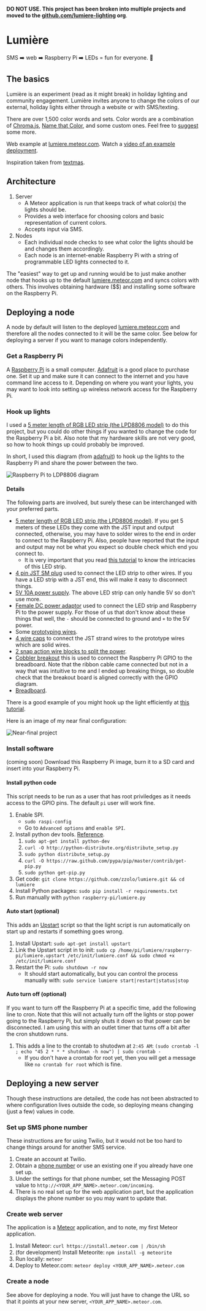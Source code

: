 **DO NOT USE.  This project has been broken into multiple projects and moved to the [github.com/lumiere-lighting](https://github.com/lumiere-lighting) org**.

# Lumière

SMS :arrow_right: web :arrow_right: Raspberry Pi :arrow_right: LEDs = fun for everyone.  :traffic_light:

## The basics

Lumière is an experiment (read as it might break) in holiday lighting and community engagement.  Lumière invites anyone to change the colors of our external, holiday lights either through a website or with SMS/texting.

There are over 1,500 color words and sets.  Color words are a combination of [Chroma.js](https://github.com/gka/chroma.js/blob/master/src/colors/w3cx11.coffee), [Name that Color](https://github.com/gka/chroma.js/blob/master/src/colors/colorbrewer.coffee), and some custom ones.  Feel free to [suggest](https://github.com/zzolo/lumiere/issues) some more.

Web example at [lumiere.meteor.com](http://lumiere.meteor.com).  Watch a [video of an example deployment](https://www.youtube.com/watch?v=_k-bI2xsQ-s).

Inspiration taken from [textmas](https://github.com/emilyville/textmas).

## Architecture

1. Server
    * A Meteor application is run that keeps track of what color(s) the lights should be.
    * Provides a web interface for choosing colors and basic representation of current colors.
    * Accepts input via SMS.
1. Nodes
    * Each individual node checks to see what color the lights should be and changes them accordingly.
    * Each node is an internet-enable Raspberry Pi with a string of programmable LED lights connected to it.

The "easiest" way to get up and running would be to just make another node that hooks up to the default [lumiere.meteor.com](http://lumiere.meteor.com) and syncs colors with others.  This involves obtaining hardware ($$) and installing some software on the Raspberry Pi.

## Deploying a node

A node by default will listen to the deployed [lumiere.meteor.com](http://lumiere.meteor.com) and therefore all the nodes connected to it will be the same color.  See below for deploying a server if you want to manage colors independently.

### Get a Raspberry Pi

A [Raspberry Pi](http://www.raspberrypi.org/) is a small computer.  [Adafruit](http://www.adafruit.com/category/105) is a good place to purchase one.  Set it up and make sure it can connect to the internet and you have command line access to it.  Depending on where you want your lights, you may want to look into setting up wireless network access for the Raspberry Pi.

### Hook up lights

I used a [5 meter length of RGB LED strip (the LPD8806 model)](http://www.adafruit.com/products/306) to do this project, but you could do other things if you wanted to change the code for the Raspberry Pi a bit.  Also note that my hardware skills are not very good, so how to hook things up could probably be improved.

In short, I used this diagram (from [adafruit](http://learn.adafruit.com/light-painting-with-raspberry-pi/hardware)) to hook up the lights to the Raspberry Pi and share the power between the two.

![Raspberry Pi to LDP8806 diagram](https://raw.github.com/zzolo/lumiere/master/public/adafruit-raspberry-pi-ldp8806-diagram.png)

#### Details

The following parts are involved, but surely these can be interchanged with your preferred parts.

* [5 meter length of RGB LED strip (the LPD8806 model)](http://www.adafruit.com/products/306).  If you get 5 meters of these LEDs they come with the JST input and output connected, otherwise, you may have to solder wires to the end in order to connect to the Raspberry Pi.  Also, people have reported that the input and output may not be what you expect so double check which end you connect to.
    * It is very important that you read [this tutorial](http://learn.adafruit.com/digital-led-strip/wiring) to know the intricacies of this LED strip.
* [4 pin JST SM plug](http://www.adafruit.com/products/578) used to connect the LED strip to other wires.  If you have a LED strip with a JST end, this will make it easy to disconnect things.
* [5V 10A power supply](http://www.adafruit.com/products/658).  The above LED strip can only handle 5V so don't use more.
* [Female DC power adaptor](http://www.adafruit.com/products/368) used to connect the LED strip and Raspberry Pi to the power supply.  For those of us that don't know about these things that well, the `-` should be connected to ground and `+` to the 5V power.
* Some [prototyping wires](http://www.instructables.com/id/Protobloc-prototyping-wires/).
* [4 wire caps](http://en.wikipedia.org/wiki/Twist-on_wire_connector) to connect the JST strand wires to the prototype wires which are solid wires.
* [2 snap action wire blocks to split the power](http://www.adafruit.com/products/866).
* [Cobbler breakout](http://www.adafruit.com/products/914) this is used to connect the Raspberry Pi GPIO to the breadboard.  Note that the ribbon cable came connected but not in a way that was intuitive to me and I ended up breaking things, so double check that the breakout board is aligned correctly with the GPIO diagram.
* [Breadboard](http://www.adafruit.com/products/64).

There is a good example of you might hook up the light efficiently at [this tutorial](http://learn.adafruit.com/light-painting-with-raspberry-pi/hardware).

Here is an image of my near final configuration:

![Near-final project](https://raw.github.com/zzolo/lumiere/master/public/near-final.jpg)

### Install software

(coming soon) Download this Raspberry Pi image, burn it to a SD card and insert into your Raspberry Pi.

#### Install python code

This script needs to be run as a user that has root priviledges as it needs access to the GPIO pins.  The default `pi` user will work fine.

1. Enable SPI.
    * `sudo raspi-config`
    * Go to `Advanced options` and `enable SPI`.
1. Install python dev tools.  [Reference](http://raspberry.io/wiki/how-to-get-python-on-your-raspberrypi/).
    1. `sudo apt-get install python-dev`
    1. `curl -O http://python-distribute.org/distribute_setup.py`
    1. `sudo python distribute_setup.py`
    1. `curl -O https://raw.github.com/pypa/pip/master/contrib/get-pip.py`
    1. `sudo python get-pip.py`
1. Get code: `git clone https://github.com/zzolo/lumiere.git && cd lumiere`
1. Install Python packages: `sudo pip install -r requirements.txt`
1. Run manually with `python raspberry-pi/lumiere.py`

#### Auto start (optional)

This adds an [Upstart](http://en.wikipedia.org/wiki/Upstart) script so that the light script is run automatically on start up and restarts if something goes wrong.

1. Install Upstart: `sudo apt-get install upstart`
1. Link the Upstart script in to init: `sudo cp /home/pi/lumiere/raspberry-pi/lumiere.upstart /etc/init/lumiere.conf && sudo chmod +x /etc/init/lumiere.conf`
1. Restart the Pi: `sudo shutdown -r now`
    * It should start automatically, but you can control the process manually with: `sudo service lumiere start|restart|status|stop`

#### Auto turn off (optional)

If you want to turn off the Raspberry Pi at a specific time, add the following line to cron.  Note that this will not actually turn off the lights or stop power going to the Raspberry Pi, but simply shuts it down so that power can be disconnected.  I am using this with an outlet timer that turns off a bit after the cron shutdown runs.

1. This adds a line to the crontab to shutodwn at `2:45 AM`: `(sudo crontab -l ; echo "45 2 * * * shutdown -h now") | sudo crontab -`
    * If you don't have a crontab for root yet, then you will get a message like `no crontab for root` which is fine.

## Deploying a new server

Though these instructions are detailed, the code has not been abstracted to where configuration lives outside the code, so deploying means changing (just a few) values in code.

### Set up SMS phone number

These instructions are for using Twilio, but it would not be too hard to change things around for another SMS service.

1. Create an account at Twilio.
1. Obtain a [phone number](https://www.twilio.com/user/account/phone-numbers) or use an existing one if you already have one set up.
1. Under the settings for that phone number, set the Messaging POST value to `http://<YOUR_APP_NAME>.meteor.com/incoming`.
1. There is no real set up for the web application part, but the application displays the phone number so you may want to update that.

### Create web server

The application is a [Meteor](http://www.meteor.com/) application, and to note, my first Meteor application.

1. Install Meteor: `curl https://install.meteor.com | /bin/sh`
1. (for development) Install Meteorite: `npm install -g meteorite`
1. Run locally: `meteor`
1. Deploy to Meteor.com: `meteor deploy <YOUR_APP_NAME>.meteor.com`

### Create a node

See above for deploying a node.  You will just have to change the URL so that it points at your new server, `<YOUR_APP_NAME>.meteor.com`.
